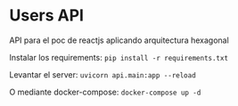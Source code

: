# Users API 
API para el poc de reactjs aplicando arquitectura hexagonal

Instalar los requirements:
``pip install -r requirements.txt``

Levantar el server:
``uvicorn api.main:app --reload``

O mediante docker-compose:
``docker-compose up -d``
